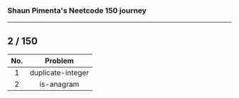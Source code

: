 ### Shaun Pimenta's Neetcode 150 journey
---

## 2 / 150

| No. | Problem           |
|:---:|:-----------------:|
| 1 | duplicate-integer |
| 2 | is-anagram |
